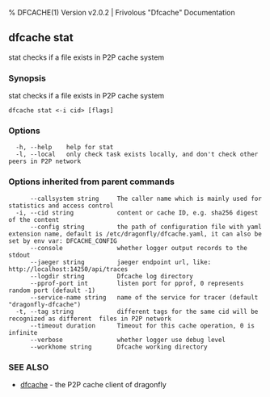 % DFCACHE(1) Version v2.0.2 | Frivolous "Dfcache" Documentation

## dfcache stat

stat checks if a file exists in P2P cache system

### Synopsis

stat checks if a file exists in P2P cache system

```
dfcache stat <-i cid> [flags]
```

### Options

```
  -h, --help    help for stat
  -l, --local   only check task exists locally, and don't check other peers in P2P network
```

### Options inherited from parent commands

```
      --callsystem string     The caller name which is mainly used for statistics and access control
  -i, --cid string            content or cache ID, e.g. sha256 digest of the content
      --config string         the path of configuration file with yaml extension name, default is /etc/dragonfly/dfcache.yaml, it can also be set by env var: DFCACHE_CONFIG
      --console               whether logger output records to the stdout
      --jaeger string         jaeger endpoint url, like: http://localhost:14250/api/traces
      --logdir string         Dfcache log directory
      --pprof-port int        listen port for pprof, 0 represents random port (default -1)
      --service-name string   name of the service for tracer (default "dragonfly-dfcache")
  -t, --tag string            different tags for the same cid will be recognized as different  files in P2P network
      --timeout duration      Timeout for this cache operation, 0 is infinite
      --verbose               whether logger use debug level
      --workhome string       Dfcache working directory
```

### SEE ALSO

* [dfcache](dfcache.md)	 - the P2P cache client of dragonfly

